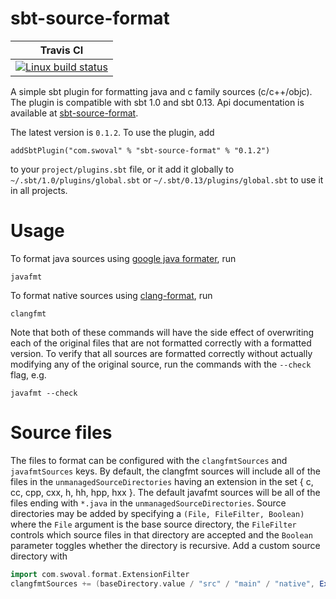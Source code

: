 sbt-source-format
===

| Travis CI |
|-----------|
|[ ![Linux build status][1]][2] |

[1]: https://travis-ci.org/swoval/sbt-source-format.svg?branch=master
[2]: https://travis-ci.org/swoval/sbt-source-format

A simple sbt plugin for formatting java and c family sources (c/c++/objc). The plugin is compatible
with sbt 1.0 and sbt 0.13. Api documentation is available at
[sbt-source-format](https://swoval.github.io/docs/sbt-source-format/0.1.2/api/com/swoval/format).

The latest version is `0.1.2`. To use the plugin, add
```
addSbtPlugin("com.swoval" % "sbt-source-format" % "0.1.2")
```
to your `project/plugins.sbt` file, or it add it globally to `~/.sbt/1.0/plugins/global.sbt` or
 `~/.sbt/0.13/plugins/global.sbt` to use it in all projects.

Usage
==
To format java sources using
[google java formater](https://github.com/google/google-java-format), run
```
javafmt
```
To format native sources using [clang-format](https://clang.llvm.org/docs/ClangFormat.html), run
```
clangfmt
```
Note that both of these commands will have the side effect of overwriting each of the original files
that are not formatted correctly with a formatted version. To verify that all sources are formatted
correctly without actually modifying any of the original source, run the commands with the `--check`
flag, e.g.
```
javafmt --check
```

Source files
==
The files to format can be configured with the `clangfmtSources` and `javafmtSources` keys. By
default, the clangfmt sources will include all of the files in the `unmanagedSourceDirectories`
having an extension in the set { c, cc, cpp, cxx, h, hh, hpp, hxx }. The default javafmt sources
will be all of the files ending with `*.java` in the `unmanagedSourceDirectories`. Source
directories may be added by specifying a `(File, FileFilter, Boolean)` where the `File` argument
is the base source directory, the `FileFilter` controls which source files in that directory are
accepted and the `Boolean` parameter toggles whether the directory is recursive. Add a custom
source directory with
```scala
import com.swoval.format.ExtensionFilter
clangfmtSources += (baseDirectory.value / "src" / "main" / "native", ExtensionFilter("c", "h"), true)
```
